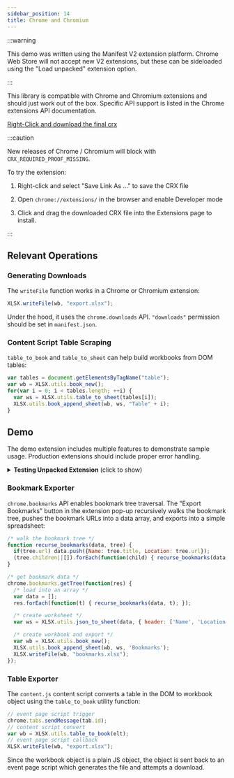 ```yaml
---
sidebar_position: 14
title: Chrome and Chromium
---
```


:::warning

This demo was written using the Manifest V2 extension platform.  Chrome Web
Store will not accept new V2 extensions, but these can be sideloaded using the
"Load unpacked" extension option.

:::

This library is compatible with Chrome and Chromium extensions and should just
work out of the box.  Specific API support is listed in the Chrome extensions
API documentation.

[Right-Click and download the final crx](pathname:///chromium/SheetJSDemo.crx)

:::caution

New releases of Chrome / Chromium will block with `CRX_REQUIRED_PROOF_MISSING`.

To try the extension:

1) Right-click and select "Save Link As ..." to save the CRX file

2) Open `chrome://extensions/` in the browser and enable Developer mode

3) Click and drag the downloaded CRX file into the Extensions page to install.

:::


## Relevant Operations

### Generating Downloads

The `writeFile` function works in a Chrome or Chromium extension:

```js
XLSX.writeFile(wb, "export.xlsx");
```

Under the hood, it uses the `chrome.downloads` API.  `"downloads"` permission
should be set in `manifest.json`.

### Content Script Table Scraping

`table_to_book` and `table_to_sheet` can help build workbooks from DOM tables:

```js
var tables = document.getElementsByTagName("table");
var wb = XLSX.utils.book_new();
for(var i = 0; i < tables.length; ++i) {
  var ws = XLSX.utils.table_to_sheet(tables[i]);
  XLSX.utils.book_append_sheet(wb, ws, "Table" + i);
}
```

## Demo

The demo extension includes multiple features to demonstrate sample usage.
Production extensions should include proper error handling.

<details><summary><b>Testing Unpacked Extension</b> (click to show)</summary>

1) [Right-Click and download the zip](pathname:///chromium/SheetJSChromiumUnpacked.zip)

2) Create a `SheetJSChromium` folder in your Downloads directory, move the zip
   file into the folder, and extract the zip file.

3) Open `chrome://extensions/` in the browser and enable Developer mode

4) Click "Load Unpacked" and select the `SheetJSChromium` folder.

</details>

### Bookmark Exporter

`chrome.bookmarks` API enables bookmark tree traversal.  The "Export Bookmarks"
button in the extension pop-up recursively walks the bookmark tree, pushes the
bookmark URLs into a data array, and exports into a simple spreadsheet:

```js
/* walk the bookmark tree */
function recurse_bookmarks(data, tree) {
  if(tree.url) data.push({Name: tree.title, Location: tree.url});
  (tree.children||[]).forEach(function(child) { recurse_bookmarks(data, child); });
}

/* get bookmark data */
chrome.bookmarks.getTree(function(res) {
  /* load into an array */
  var data = [];
  res.forEach(function(t) { recurse_bookmarks(data, t); });

  /* create worksheet */
  var ws = XLSX.utils.json_to_sheet(data, { header: ['Name', 'Location'] });

  /* create workbook and export */
  var wb = XLSX.utils.book_new();
  XLSX.utils.book_append_sheet(wb, ws, 'Bookmarks');
  XLSX.writeFile(wb, "bookmarks.xlsx");
});
```

### Table Exporter

The `content.js` content script converts a table in the DOM to workbook object
using the `table_to_book` utility function:

```js
// event page script trigger
chrome.tabs.sendMessage(tab.id);
// content script convert
var wb = XLSX.utils.table_to_book(elt);
// event page script callback
XLSX.writeFile(wb, "export.xlsx");
```

Since the workbook object is a plain JS object, the object is sent back to an
event page script which generates the file and attempts a download.
